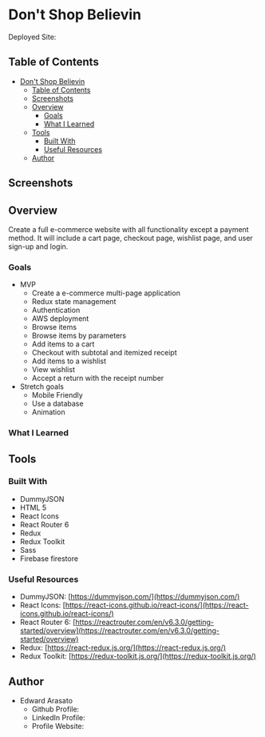 # Don't Shop Believin

Deployed Site:

## Table of Contents

- [Don't Shop Believin](#dont-shop-believin)
  - [Table of Contents](#table-of-contents)
  - [Screenshots](#screenshots)
  - [Overview](#overview)
    - [Goals](#goals)
    - [What I Learned](#what-i-learned)
  - [Tools](#tools)
    - [Built With](#built-with)
    - [Useful Resources](#useful-resources)
  - [Author](#author)

## Screenshots

## Overview

Create a full e-commerce website with all functionality except a payment method. It will include a cart page, checkout page, wishlist page, and user sign-up and login.

### Goals

- MVP
  - Create a e-commerce multi-page application
  - Redux state management
  - Authentication
  - AWS deployment
  - Browse items
  - Browse items by parameters
  - Add items to a cart
  - Checkout with subtotal and itemized receipt
  - Add items to a wishlist
  - View wishlist
  - Accept a return with the receipt number
- Stretch goals
  - Mobile Friendly
  - Use a database
  - Animation

### What I Learned

## Tools

### Built With

- DummyJSON
- HTML 5
- React Icons
- React Router 6
- Redux
- Redux Toolkit
- Sass
- Firebase firestore

### Useful Resources

- DummyJSON: [https://dummyjson.com/](https://dummyjson.com/)
- React Icons: [https://react-icons.github.io/react-icons/](https://react-icons.github.io/react-icons/)
- React Router 6: [https://reactrouter.com/en/v6.3.0/getting-started/overview](https://reactrouter.com/en/v6.3.0/getting-started/overview)
- Redux: [https://react-redux.js.org/](https://react-redux.js.org/)
- Redux Toolkit: [https://redux-toolkit.js.org/](https://redux-toolkit.js.org/)

## Author

- Edward Arasato
  - Github Profile:
  - LinkedIn Profile:
  - Profile Website:
